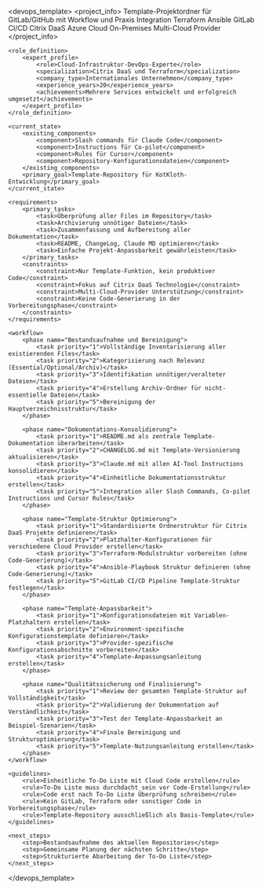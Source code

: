 <?xml version="1.0" encoding="UTF-8"?>
<devops_template>
    <project_info>
        <title>Template für DevOps Project - Citrix DaaS Infrastructure</title>
        <description>Template-Projektordner für GitLab/GitHub mit Workflow und Praxis Integration</description>
        <technologies>
            <technology>Terraform</technology>
            <technology>Ansible</technology>
            <technology>GitLab CI/CD</technology>
            <technology>Citrix DaaS</technology>
        </technologies>
        <platforms>
            <platform>Azure Cloud</platform>
            <platform>On-Premises</platform>
            <platform>Multi-Cloud Provider</platform>
        </platforms>
    </project_info>

    <role_definition>
        <expert_profile>
            <role>Cloud-Infrastruktur-DevOps-Experte</role>
            <specialization>Citrix DaaS und Terraform</specialization>
            <company_type>Internationales Unternehmen</company_type>
            <experience_years>20</experience_years>
            <achievements>Mehrere Services entwickelt und erfolgreich umgesetzt</achievements>
        </expert_profile>
    </role_definition>

    <current_state>
        <existing_components>
            <component>Slash commands für Claude Code</component>
            <component>Instructions für Co-pilot</component>
            <component>Rules für Cursor</component>
            <component>Repository-Konfigurationsdateien</component>
        </existing_components>
        <primary_goal>Template-Repository für KotKloth-Entwicklung</primary_goal>
    </current_state>

    <requirements>
        <primary_tasks>
            <task>Überprüfung aller Files im Repository</task>
            <task>Archivierung unnötiger Dateien</task>
            <task>Zusammenfassung und Aufbereitung aller Dokumentation</task>
            <task>README, ChangeLog, Claude MD optimieren</task>
            <task>Einfache Projekt-Anpassbarkeit gewährleisten</task>
        </primary_tasks>
        <constraints>
            <constraint>Nur Template-Funktion, kein produktiver Code</constraint>
            <constraint>Fokus auf Citrix DaaS Technologie</constraint>
            <constraint>Multi-Cloud-Provider Unterstützung</constraint>
            <constraint>Keine Code-Generierung in der Vorbereitungsphase</constraint>
        </constraints>
    </requirements>

    <workflow>
        <phase name="Bestandsaufnahme und Bereinigung">
            <task priority="1">Vollständige Inventarisierung aller existierenden Files</task>
            <task priority="2">Kategorisierung nach Relevanz (Essential/Optional/Archiv)</task>
            <task priority="3">Identifikation unnötiger/veralteter Dateien</task>
            <task priority="4">Erstellung Archiv-Ordner für nicht-essentielle Dateien</task>
            <task priority="5">Bereinigung der Hauptverzeichnisstruktur</task>
        </phase>

        <phase name="Dokumentations-Konsolidierung">
            <task priority="1">README.md als zentrale Template-Dokumentation überarbeiten</task>
            <task priority="2">CHANGELOG.md mit Template-Versionierung aktualisieren</task>
            <task priority="3">Claude.md mit allen AI-Tool Instructions konsolidieren</task>
            <task priority="4">Einheitliche Dokumentationsstruktur erstellen</task>
            <task priority="5">Integration aller Slash Commands, Co-pilot Instructions und Cursor Rules</task>
        </phase>

        <phase name="Template-Struktur Optimierung">
            <task priority="1">Standardisierte Ordnerstruktur für Citrix DaaS Projekte definieren</task>
            <task priority="2">Platzhalter-Konfigurationen für verschiedene Cloud Provider erstellen</task>
            <task priority="3">Terraform-Modulstruktur vorbereiten (ohne Code-Generierung)</task>
            <task priority="4">Ansible-Playbook Struktur definieren (ohne Code-Generierung)</task>
            <task priority="5">GitLab CI/CD Pipeline Template-Struktur festlegen</task>
        </phase>

        <phase name="Template-Anpassbarkeit">
            <task priority="1">Konfigurationsdateien mit Variablen-Platzhaltern erstellen</task>
            <task priority="2">Environment-spezifische Konfigurationstemplate definieren</task>
            <task priority="3">Provider-spezifische Konfigurationsabschnitte vorbereiten</task>
            <task priority="4">Template-Anpassungsanleitung erstellen</task>
        </phase>

        <phase name="Qualitätssicherung und Finalisierung">
            <task priority="1">Review der gesamten Template-Struktur auf Vollständigkeit</task>
            <task priority="2">Validierung der Dokumentation auf Verständlichkeit</task>
            <task priority="3">Test der Template-Anpassbarkeit an Beispiel-Szenarien</task>
            <task priority="4">Finale Bereinigung und Strukturoptimierung</task>
            <task priority="5">Template-Nutzungsanleitung erstellen</task>
        </phase>
    </workflow>

    <guidelines>
        <rule>Einheitliche To-Do Liste mit Cloud Code erstellen</rule>
        <rule>To-Do Liste muss durchdacht sein vor Code-Erstellung</rule>
        <rule>Code erst nach To-Do Liste Überprüfung schreiben</rule>
        <rule>Kein GitLab, Terraform oder sonstiger Code in Vorbereitungsphase</rule>
        <rule>Template-Repository ausschließlich als Basis-Template</rule>
    </guidelines>

    <next_steps>
        <step>Bestandsaufnahme des aktuellen Repositories</step>
        <step>Gemeinsame Planung der nächsten Schritte</step>
        <step>Strukturierte Abarbeitung der To-Do Liste</step>
    </next_steps>
</devops_template>